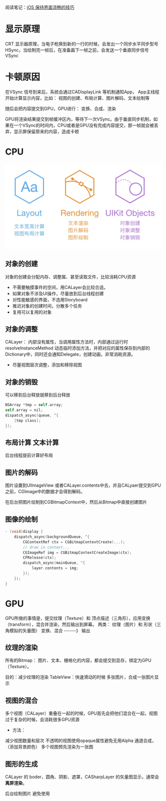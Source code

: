 阅读笔记：[iOS 保持界面流畅的技巧](https://blog.ibireme.com/2015/11/12/smooth_user_interfaces_for_ios/)

# 显示原理
CRT 显示器原理，当电子枪换到新的一行的时候，会发出一个同步水平同步型号HSync，当绘制完一帧后，在准备画下一帧之前，会发送一个垂直同步信号VSync

# 卡顿原因
在VSync 信号到来后，系统会通过CADisplayLink 等机制通知App， App主线程开始计算显示内容，比如：
视图的创建、布局计算、图片解码、文本绘制等

随后会把内容提交到GPU，GPU进行：
变换、合成、渲染

GPU将渲染结果提交到帧缓冲区内，等待下一次VSync。由于垂直同步机制，如果在一个VSync的时间内，CPU或者是GPU没有完成内容提交，那一帧就会被丢弃，显示屏保留原来的内容，造成卡顿

# CPU 

![](media/16194443491385/16194056466270.jpg)


## 对象的创建
对象的创建会分配内存、调整属、甚至读取文件，比较消耗CPU资源

- 不需要触摸事件的空间，用CALayer会比较合适。
-  如果对象不涉及UI操作，尽量放到后台线程创建
-  对性能敏感的界面，不选用Storyboard
-  推迟对象的创建时间，分散多个任务
-  复用可以复用的对象

## 对象的调整
CALayer： 内部没有属性，当调用属性方法时，内部通过运行时resolveInstanceMethod 动态临时添加方法，并把对应的属性保存到内部的Dictionary中，同时还会通知Delegate，创建动画，非常消耗资源。

-  尽量视图层次调整，添加和移除视图

## 对象的销毁

可以移到后台释放就移到后台释放


```Objective-C
NSArray *tmp = self.array;
self.array = nil;
dispatch_async(queue, ^{
    [tmp class];
});
```

## 布局计算  文本计算
后台线程提前计算好布局

## 图片的解码
图片设置到UIImageView 或者CALayer.contents中去，并且CALyaer提交到GPU之前，CGImage中的数据才会得到解码。

在后台把图片绘制到CGBitmapContext中，然后从Bitmap中直接创建图片

## 图像的绘制
```Objective-C
- (void)display {
    dispatch_async(backgroundQueue, ^{
        CGContextRef ctx = CGBitmapContextCreate(...);
        // draw in context...
        CGImageRef img = CGBitmapContextCreateImage(ctx);
        CFRelease(ctx);
        dispatch_async(mainQueue, ^{
            layer.contents = img;
        });
    });
}
```

# GPU

GPU所做的事情是，提交纹理（Texture）和 顶点描述（三角形），应用变换（transform），混合并渲染，然后输出到屏幕。
两类：
纹理（图片）和 形状（三角模拟的矢量图）
变换、混合 ------》 输出


## 纹理的渲染

所有的Bitmap： 图片、文本、栅格化的内容，都会提交到显存，绑定为GPU（Texture）。

目的：减少纹理的渲染
TableView：快速滑动的时候
多张图片，合成一张图片显示

## 视图的混合

多个视图（CALayer）重叠在一起的时候，GPU首先会把他们混合在一起，视图过于复杂的时候，会消耗很多GPU资源

- 方法：

减少视图数量和层次
不透明的视图使用opaque属性避免无用Alpha 通道合成，（添加背景颜色）
多个视图预先渲染为一张图

## 图形的生成


CALayer 的 boder，圆角、阴影、遮罩，CASharpLayer 的矢量图显示，通常会**离屏渲染**。

后台绘制图片
避免使用









